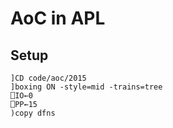 # AoC in APL

## Setup

```
]CD code/aoc/2015
]boxing ON -style=mid -trains=tree
⎕IO←0
⎕PP←15
)copy dfns
```
